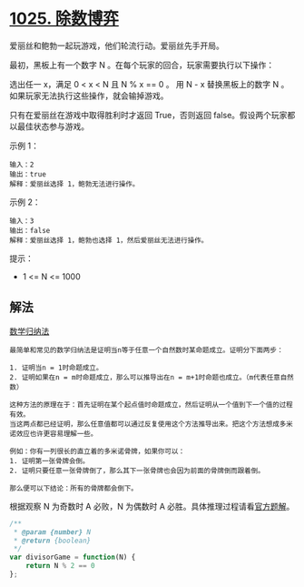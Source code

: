 # [1025. 除数博弈](https://leetcode-cn.com/problems/divisor-game/)
爱丽丝和鲍勃一起玩游戏，他们轮流行动。爱丽丝先手开局。

最初，黑板上有一个数字 N 。在每个玩家的回合，玩家需要执行以下操作：

选出任一 x，满足 0 < x < N 且 N % x == 0 。
用 N - x 替换黑板上的数字 N 。
如果玩家无法执行这些操作，就会输掉游戏。

只有在爱丽丝在游戏中取得胜利时才返回 True，否则返回 false。假设两个玩家都以最佳状态参与游戏。


示例 1：
```
输入：2
输出：true
解释：爱丽丝选择 1，鲍勃无法进行操作。
```
示例 2：
```
输入：3
输出：false
解释：爱丽丝选择 1，鲍勃也选择 1，然后爱丽丝无法进行操作。
```

提示：

* 1 <= N <= 1000

## 解法
[数学归纳法](https://zh.wikipedia.org/wiki/%E6%95%B0%E5%AD%A6%E5%BD%92%E7%BA%B3%E6%B3%95)
```
最简单和常见的数学归纳法是证明当n等于任意一个自然数时某命题成立。证明分下面两步：

1. 证明当n = 1时命题成立。
2. 证明如果在n = m时命题成立，那么可以推导出在n = m+1时命题也成立。（m代表任意自然数）

这种方法的原理在于：首先证明在某个起点值时命题成立，然后证明从一个值到下一个值的过程有效。
当这两点都已经证明，那么任意值都可以通过反复使用这个方法推导出来。把这个方法想成多米诺效应也许更容易理解一些。

例如：你有一列很长的直立着的多米诺骨牌，如果你可以：
1. 证明第一张骨牌会倒。
2. 证明只要任意一张骨牌倒了，那么其下一张骨牌也会因为前面的骨牌倒而跟着倒。

那么便可以下结论：所有的骨牌都会倒下。
```
根据观察 N 为奇数时 A 必败，N 为偶数时 A 必胜。具体推理过程请看[官方题解](https://leetcode-cn.com/problems/divisor-game/solution/chu-shu-bo-yi-by-leetcode-solution/)。
```js
/**
 * @param {number} N
 * @return {boolean}
 */
var divisorGame = function(N) {
    return N % 2 == 0
};
```
